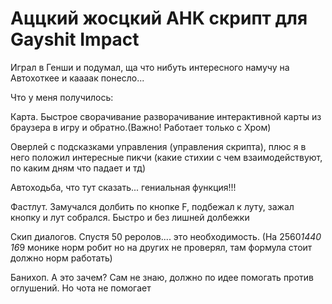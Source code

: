 # Аццкий жосцкий AHK скрипт для Gayshit Impact
Играл в Генши и подумал, ща что нибуть интересного намучу на Автохоткее и каааак понесло...

Что у меня получилось:

Карта. Быстрое сворачивание разворачивание интерактивной карты из браузера в игру и обратно.(Важно! Работает только с Хром)

Оверлей с подсказками управления (управления скрипта), плюс я в него положил интересные пикчи (какие стихии с чем взаимодействуют, по каким дням что падает и тд)

Автоходьба, что тут сказать... гениальная функция!!!

Фастлут. Замучался долбить по кнопке F, подбежал к луту, зажал кнопку и лут собрался. Быстро и без лишней долбежки

Скип диалогов. Спустя 50 реролов.... это необходимость. (На 2560*1440 16*9 монике норм робит но на других не проверял, там формула стоит должно норм работать)

Банихоп. А это зачем? Сам не знаю, должно по идее помогать против оглушений. Но чота не помогает
